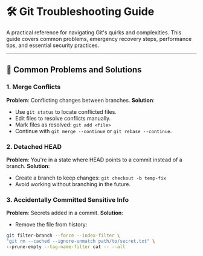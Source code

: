 # 🛠️ Git Troubleshooting Guide

A practical reference for navigating Git's quirks and complexities. This guide covers common problems, emergency recovery steps, performance tips, and essential security practices.

---

## 🧩 Common Problems and Solutions

### 1. Merge Conflicts
**Problem**: Conflicting changes between branches.
**Solution**:
- Use `git status` to locate conflicted files.
- Edit files to resolve conflicts manually.
- Mark files as resolved: `git add <file>`
- Continue with `git merge --continue` or `git rebase --continue`.

### 2. Detached HEAD
**Problem**: You're in a state where HEAD points to a commit instead of a branch.
**Solution**:
- Create a branch to keep changes: `git checkout -b temp-fix`
- Avoid working without branching in the future.

### 3. Accidentally Committed Sensitive Info
**Problem**: Secrets added in a commit.
**Solution**:
- Remove the file from history:
```bash
git filter-branch --force --index-filter \
"git rm --cached --ignore-unmatch path/to/secret.txt" \
--prune-empty --tag-name-filter cat -- --all